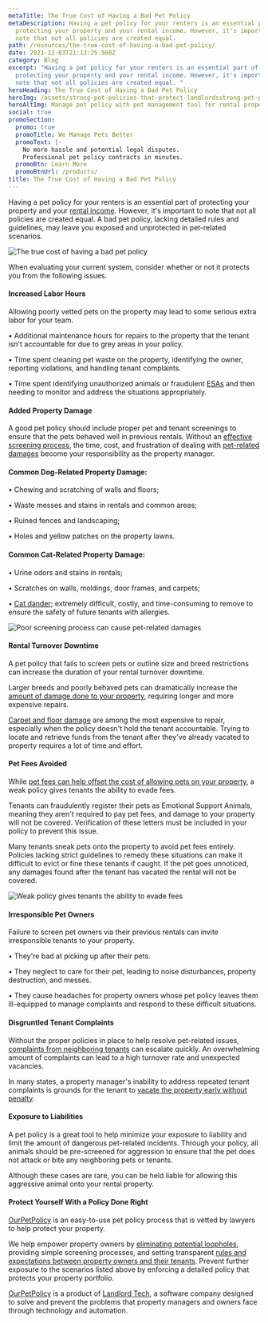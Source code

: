 ```yaml
---
metaTitle: The True Cost of Having a Bad Pet Policy
metaDescription: Having a pet policy for your renters is an essential part of
  protecting your property and your rental income. However, it's important to
  note that not all policies are created equal.
path: /resources/the-true-cost-of-having-a-bad-pet-policy/
date: 2021-12-03T21:13:25.560Z
category: Blog
excerpt: "Having a pet policy for your renters is an essential part of
  protecting your property and your rental income. However, it's important to
  note that not all policies are created equal. "
heroHeading: The True Cost of Having a Bad Pet Policy
heroImg: /assets/strong-pet-policies-that-protect-landlordsstrong-pet-policies-that-protect-landlords.jpg
heroAltImg: Manage pet policy with pet management tool for rental property
social: true
promoSection:
  promo: true
  promoTitle: We Manage Pets Better
  promoText: |-
    No more hassle and potential legal disputes. 
    Professional pet policy contracts in minutes.
  promoBtn: Learn More
  promoBtnUrl: /products/
title: The True Cost of Having a Bad Pet Policy
---
```

Having a pet policy for your renters is an essential part of protecting your property and your [rental income](https://landlordtech.com/resources/how-to-increase-your-rental-income-in-2023). However, it's important to note that not all policies are created equal. A bad pet policy, lacking detailed rules and guidelines, may leave you exposed and unprotected in pet-related scenarios.

![The true cost of having a bad pet policy](/assets/manage-pets-in-your-rentals.jpeg)

When evaluating your current system, consider whether or not it protects you from the following issues.

#### Increased Labor Hours

Allowing poorly vetted pets on the property may lead to some serious extra labor for your team.

• Additional maintenance hours for repairs to the property that the tenant isn't accountable for due to grey areas in your policy.

• Time spent cleaning pet waste on the property, identifying the owner, reporting violations, and handling tenant complaints.

• Time spent identifying unauthorized animals or fraudulent [ESAs](https://landlordtech.com/resources/what-landlords-need-to-know-about-esas-in-2022) and then needing to monitor and address the situations appropriately.

#### Added Property Damage

A good pet policy should include proper pet and tenant screenings to ensure that the pets behaved well in previous rentals. Without an [effective screening process](/resources/best-practices-to-properly-screen-pets-for-apartments), the time, cost, and frustration of dealing with [pet-related damages](https://www.cicreports.com/resources/cats-vs-dogs-which-can-cause-the-most-property-damage/) become your responsibility as the property manager.

#### Common Dog-Related Property Damage:

• Chewing and scratching of walls and floors;

• Waste messes and stains in rentals and common areas;

• Ruined fences and landscaping;

• Holes and yellow patches on the property lawns.

#### Common Cat-Related Property Damage:

• Urine odors and stains in rentals;

• Scratches on walls, moldings, door frames, and carpets;

• [Cat dander;](https://petdanderremovalservice.com/) extremely difficult, costly, and time-consuming to remove to ensure the safety of future tenants with allergies.

![Poor screening process can cause pet-related damages](/assets/pet-and-tenant-screening-for-landlords.jpg)

#### Rental Turnover Downtime

A pet policy that fails to screen pets or outline size and breed restrictions can increase the duration of your rental turnover downtime.

Larger breeds and poorly behaved pets can dramatically increase the [amount of damage done to your property](https://landlordtech.com/resources/protecting-your-rental-property-from-pet-damage), requiring longer and more expensive repairs.

[Carpet and floor damage](https://tntcarpetcare.com/pet-damage-carpet-repair-cost/) are among the most expensive to repair, especially when the policy doesn't hold the tenant accountable. Trying to locate and retrieve funds from the tenant after they've already vacated to property requires a lot of time and effort.

#### Pet Fees Avoided

While [pet fees can help offset the cost of allowing pets on your property](https://landlordtech.com/resources/why-pet-fees-are-an-essential-landlord-strategy), a weak policy gives tenants the ability to evade fees.

Tenants can fraudulently register their pets as Emotional Support Animals, meaning they aren't required to pay pet fees, and damage to your property will not be covered. Verification of these letters must be included in your policy to prevent this issue.

Many tenants sneak pets onto the property to avoid pet fees entirely. Policies lacking strict guidelines to remedy these situations can make it difficult to evict or fine these tenants if caught. If the pet goes unnoticed, any damages found after the tenant has vacated the rental will not be covered.

![Weak policy gives tenants the ability to evade fees](/assets/manage-fraudulent-esa-requests-online.jpg)

#### Irresponsible Pet Owners

Failure to screen pet owners via their previous rentals can invite irresponsible tenants to your property.

• They're bad at picking up after their pets.

• They neglect to care for their pet, leading to noise disturbances, property destruction, and messes.

• They cause headaches for property owners whose pet policy leaves them ill-equipped to manage complaints and respond to these difficult situations.

#### Disgruntled Tenant Complaints

Without the proper policies in place to help resolve pet-related issues, [complaints from neighboring tenants](https://www.renterswarehouse.com/education/barking-mad-resolving-tenant-complaints-pets) can escalate quickly. An overwhelming amount of complaints can lead to a high turnover rate and unexpected vacancies.

In many states, a property manager's inability to address repeated tenant complaints is grounds for the tenant to [vacate the property early without penalty](https://www.nolo.com/legal-encyclopedia/question-break-lease-noise-apartment-28219.html).

#### Exposure to Liabilities

A pet policy is a great tool to help minimize your exposure to liability and limit the amount of dangerous pet-related incidents. Through your policy, all animals should be pre-screened for aggression to ensure that the pet does not attack or bite any neighboring pets or tenants.

Although these cases are rare, you can be held liable for allowing this aggressive animal onto your rental property.

#### Protect Yourself With a Policy Done Right

[OurPetPolicy](https://www.landlordtech.com/products) is an easy-to-use pet policy process that is vetted by lawyers to help protect your property.

We help empower property owners by [eliminating potential loopholes](https://landlordtech.com/resources/seven-ESA-loopholes-commonly-used-by-tenants-and-how-to-close-them), providing simple screening processes, and setting transparent [rules and expectations between property owners and their tenants](https://landlordtech.com/resources/renting-to-pet-owners-records-every-landlord-should-keep). Prevent further exposure to the scenarios listed above by enforcing a detailed policy that protects your property portfolio.

[OurPetPolicy](https://www.landlordtech.com/products) is a product of [Landlord Tech](https://www.landlordtech.com), a software company designed to solve and prevent the problems that property managers and owners face through technology and automation.
